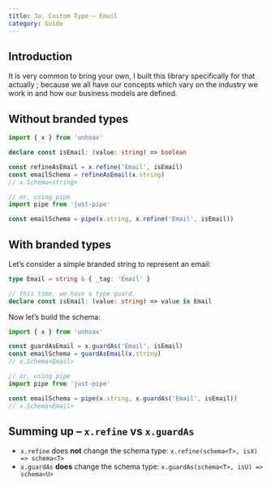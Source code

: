 ```yaml
---
title: 3a. Custom Type – Email
category: Guide
---
```


## Introduction

It is very common to bring your own, I built this library specifically for that actually ; because we all have our concepts which vary on the industry we work in and how our business models are defined.

## Without branded types

```ts
import { x } from 'unhoax'

declare const isEmail: (value: string) => boolean

const refineAsEmail = x.refine('Email', isEmail)
const emailSchema = refineAsEmail(x.string)
// x.Schema<string>

// or, using pipe
import pipe from 'just-pipe'

const emailSchema = pipe(x.string, x.refine('Email', isEmail))
```

## With branded types

Let’s consider a simple branded string to represent an email:

```ts
type Email = string & { _tag: 'Email' }

// this time, we have a type guard.
declare const isEmail: (value: string) => value is Email
```

Now let’s build the schema:

```ts
import { x } from 'unhoax'

const guardAsEmail = x.guardAs('Email', isEmail)
const emailSchema = guardAsEmail(x.string)
// x.Schema<Email>

// or, using pipe
import pipe from 'just-pipe'

const emailSchema = pipe(x.string, x.guardAs('Email', isEmail))
// x.Schema<Email>
```

## Summing up – `x.refine` vs `x.guardAs`

- `x.refine` does **not** change the schema type: `x.refine(schema<T>, isX) => schema<T>`
- `x.guardAs` **does** change the schema type: `x.guardAs(schema<T>, isU) => schema<U>`
